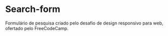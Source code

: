 # Search-form
Formulário de pesquisa criado pelo desafio de design responsivo para web, ofertado pelo FreeCodeCamp.

